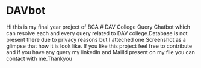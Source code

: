 # DAVbot
Hi this is my final year project of BCA # DAV College Query Chatbot  which can resolve each and every query related to DAV college.Database is not present there due to privacy reasons but I atteched one Screenshot as a glimpse that how it is look like. If you like this project feel free to contribute and if you have any query my linkedIn and MailId present on my file you can contact with me.Thankyou
